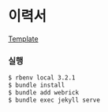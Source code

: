 # 이력서

[Template](https://github.com/sproogen/modern-resume-theme)

### 실행
```bash
$ rbenv local 3.2.1
$ bundle install
$ bundle add webrick
$ bundle exec jekyll serve
```
